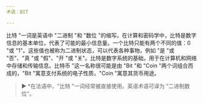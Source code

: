```yaml
---
术语：BIT

---
```

比特 "一词是英语中 "二进制 "和 "数位 "的缩写。在计算和密码学中，比特是数字信息的基本单位，代表了可能的最小信息量。一个比特只能有两个不同的值：0 "或 "1"。这些值也被称为二进制状态，可以代表各种事物，例如 "是 "或 "否"、"真 "或 "假"、"开 "或 "关"。比特是数字系统的基础，用于在计算机和网络中存储和传输信息。比特币 "这一名称很可能是由 "Bit "和 "Coin "两个词组合而成的，"Bit "寓意支付系统的电子性质，"Coin "寓意其货币用途。

> ► *在法语中，"比特 "一词经常被直接使用。英语术语可译为 "二进制数位"。
